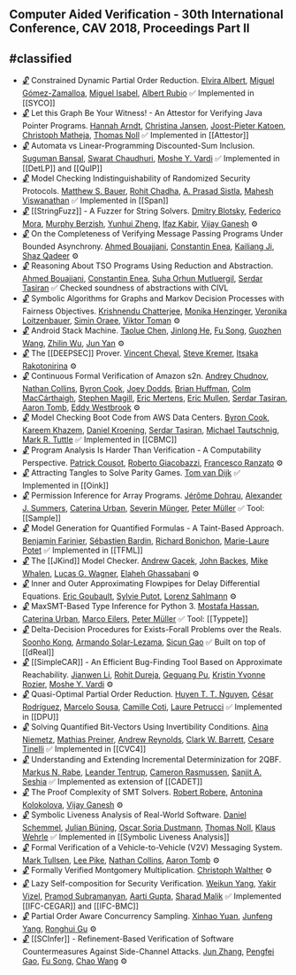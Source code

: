 ## Computer Aided Verification - 30th International Conference, CAV 2018, Proceedings Part II
#classified
---
-	[🔓](https://doi.org/10.1007/978-3-319-96142-2_24) Constrained Dynamic Partial Order Reduction.
	[Elvira Albert](https://dblp.org/pid/a/ElviraAlbert.html), [Miguel Gómez-Zamalloa](https://dblp.org/pid/26/669.html), [Miguel Isabel](https://dblp.org/pid/177/0262.html), [Albert Rubio](https://dblp.org/pid/29/6684.html)
	✅ Implemented in [[SYCO]]
-	[🔓](https://doi.org/10.1007/978-3-319-96142-2_1) Let this Graph Be Your Witness! - An Attestor for Verifying Java Pointer Programs.
	[Hannah Arndt](https://dblp.org/pid/200/7994.html), [Christina Jansen](https://dblp.org/pid/75/9687.html), [Joost-Pieter Katoen](https://dblp.org/pid/k/JoostPieterKatoen.html), [Christoph Matheja](https://dblp.org/pid/172/5070.html), [Thomas Noll](https://dblp.org/pid/31/248-1.html)
	✅ Implemented in [[Attestor]]
-	[🔓](https://doi.org/10.1007/978-3-319-96142-2_9) Automata vs Linear-Programming Discounted-Sum Inclusion.
	[Suguman Bansal](https://dblp.org/pid/217/4777.html), [Swarat Chaudhuri](https://dblp.org/pid/37/6100.html), [Moshe Y. Vardi](https://dblp.org/pid/v/MosheYVardi.html)
	✅ Implemented in [[DetLP]] and [[QuIP]]
-	[🔓](https://doi.org/10.1007/978-3-319-96142-2_10) Model Checking Indistinguishability of Randomized Security Protocols.
	[Matthew S. Bauer](https://dblp.org/pid/46/8261.html), [Rohit Chadha](https://dblp.org/pid/c/RohitChadha.html), [A. Prasad Sistla](https://dblp.org/pid/s/APrasadSistla.html), [Mahesh Viswanathan](https://dblp.org/pid/23/2759-1.html)
	✅ Implemented in [[Span]]
-	[🔓](https://doi.org/10.1007/978-3-319-96142-2_6) [[StringFuzz]] - A Fuzzer for String Solvers.
	[Dmitry Blotsky](https://dblp.org/pid/223/5185.html), [Federico Mora](https://dblp.org/pid/82/5093.html), [Murphy Berzish](https://dblp.org/pid/180/5429.html), [Yunhui Zheng](https://dblp.org/pid/47/702.html), [Ifaz Kabir](https://dblp.org/pid/202/2276.html), [Vijay Ganesh](https://dblp.org/pid/g/VijayGanesh.html)
	⚙️
-	[🔓](https://doi.org/10.1007/978-3-319-96142-2_23) On the Completeness of Verifying Message Passing Programs Under Bounded Asynchrony.
	[Ahmed Bouajjani](https://dblp.org/pid/b/AhmedBouajjani.html), [Constantin Enea](https://dblp.org/pid/72/2839.html), [Kailiang Ji](https://dblp.org/pid/166/0923.html), [Shaz Qadeer](https://dblp.org/pid/q/ShazQadeer.html)
	⚙️
-	[🔓](https://doi.org/10.1007/978-3-319-96142-2_21) Reasoning About TSO Programs Using Reduction and Abstraction.
	[Ahmed Bouajjani](https://dblp.org/pid/b/AhmedBouajjani.html), [Constantin Enea](https://dblp.org/pid/72/2839.html), [Suha Orhun Mutluergil](https://dblp.org/pid/170/4198.html), [Serdar Tasiran](https://dblp.org/pid/88/1444.html)
	✅ Checked soundness of abstractions with CIVL
-	[🔓](https://doi.org/10.1007/978-3-319-96142-2_13) Symbolic Algorithms for Graphs and Markov Decision Processes with Fairness Objectives.
	[Krishnendu Chatterjee](https://dblp.org/pid/92/5602.html), [Monika Henzinger](https://dblp.org/pid/h/MonikaRauchHenzinger.html), [Veronika Loitzenbauer](https://dblp.org/pid/132/9047.html), [Simin Oraee](https://dblp.org/pid/218/5331.html), [Viktor Toman](https://dblp.org/pid/215/3408.html)
	⚙️
-	[🔓](https://doi.org/10.1007/978-3-319-96142-2_29) Android Stack Machine.
	[Taolue Chen](https://dblp.org/pid/28/4743.html), [Jinlong He](https://dblp.org/pid/204/0042.html), [Fu Song](https://dblp.org/pid/09/10016.html), [Guozhen Wang](https://dblp.org/pid/223/5357.html), [Zhilin Wu](https://dblp.org/pid/71/3710.html), [Jun Yan](https://dblp.org/pid/89/5901.html)
	⚙️
-	[🔓](https://doi.org/10.1007/978-3-319-96142-2_4) The [[DEEPSEC]] Prover.
	[Vincent Cheval](https://dblp.org/pid/62/8336.html), [Steve Kremer](https://dblp.org/pid/k/SteveKremer.html), [Itsaka Rakotonirina](https://dblp.org/pid/223/5215.html)
	⚙️
-	[🔓](https://doi.org/10.1007/978-3-319-96142-2_26) Continuous Formal Verification of Amazon s2n.
	[Andrey Chudnov](https://dblp.org/pid/94/3130.html), [Nathan Collins](https://dblp.org/pid/65/10809.html), [Byron Cook](https://dblp.org/pid/36/113.html), [Joey Dodds](https://dblp.org/pid/223/5187.html), [Brian Huffman](https://dblp.org/pid/69/3465.html), [Colm MacCárthaigh](https://dblp.org/pid/223/4997.html), [Stephen Magill](https://dblp.org/pid/30/5360.html), [Eric Mertens](https://dblp.org/pid/143/2709.html), [Eric Mullen](https://dblp.org/pid/19/9842.html), [Serdar Tasiran](https://dblp.org/pid/88/1444.html), [Aaron Tomb](https://dblp.org/pid/91/466.html), [Eddy Westbrook](https://dblp.org/pid/223/5374.html)
	⚙️
-	[🔓](https://doi.org/10.1007/978-3-319-96142-2_28) Model Checking Boot Code from AWS Data Centers.
	[Byron Cook](https://dblp.org/pid/36/113.html), [Kareem Khazem](https://dblp.org/pid/178/2891.html), [Daniel Kroening](https://dblp.org/pid/k/DanielKroening.html), [Serdar Tasiran](https://dblp.org/pid/88/1444.html), [Michael Tautschnig](https://dblp.org/pid/18/1323.html), [Mark R. Tuttle](https://dblp.org/pid/t/MarkRTuttle.html)
	✅ Implemented in [[CBMC]]
-	[🔓](https://doi.org/10.1007/978-3-319-96142-2_8) Program Analysis Is Harder Than Verification - A Computability Perspective.
	[Patrick Cousot](https://dblp.org/pid/c/PCousot.html), [Roberto Giacobazzi](https://dblp.org/pid/g/RobertoGiacobazzi.html), [Francesco Ranzato](https://dblp.org/pid/r/FRanzato.html)
	⚙️
-	[🔓](https://doi.org/10.1007/978-3-319-96142-2_14) Attracting Tangles to Solve Parity Games.
	[Tom van Dijk](https://dblp.org/pid/126/8210.html)
	✅ Implemented in [[Oink]]
-	[🔓](https://doi.org/10.1007/978-3-319-96142-2_7) Permission Inference for Array Programs.
	[Jérôme Dohrau](https://dblp.org/pid/156/9072.html), [Alexander J. Summers](https://dblp.org/pid/76/5160.html), [Caterina Urban](https://dblp.org/pid/130/9842.html), [Severin Münger](https://dblp.org/pid/218/5563.html), [Peter Müller](https://dblp.org/pid/m/PMuller1.html)
	✅ Tool: [[Sample]]
-	[🔓](https://doi.org/10.1007/978-3-319-96142-2_19) Model Generation for Quantified Formulas - A Taint-Based Approach.
	[Benjamin Farinier](https://dblp.org/pid/215/4462.html), [Sébastien Bardin](https://dblp.org/pid/b/SebastienBardin.html), [Richard Bonichon](https://dblp.org/pid/75/3724.html), [Marie-Laure Potet](https://dblp.org/pid/37/5694.html)
	✅ Implemented in [[TFML]]
-	[🔓](https://doi.org/10.1007/978-3-319-96142-2_3) The [[JKind]] Model Checker.
	[Andrew Gacek](https://dblp.org/pid/84/6151.html), [John Backes](https://dblp.org/pid/97/8857.html), [Mike Whalen](https://dblp.org/pid/70/5189.html), [Lucas G. Wagner](https://dblp.org/pid/94/7566.html), [Elaheh Ghassabani](https://dblp.org/pid/172/4689.html)
	⚙️
-	[🔓](https://doi.org/10.1007/978-3-319-96142-2_31) Inner and Outer Approximating Flowpipes for Delay Differential Equations.
	[Eric Goubault](https://dblp.org/pid/90/1132.html), [Sylvie Putot](https://dblp.org/pid/61/1269.html), [Lorenz Sahlmann](https://dblp.org/pid/223/5310.html)
	⚙️
-	[🔓](https://doi.org/10.1007/978-3-319-96142-2_2) MaxSMT-Based Type Inference for Python 3.
	[Mostafa Hassan](https://dblp.org/pid/223/5094.html), [Caterina Urban](https://dblp.org/pid/130/9842.html), [Marco Eilers](https://dblp.org/pid/217/4745.html), [Peter Müller](https://dblp.org/pid/m/PMuller1.html)
	✅ Tool: [[Typpete]]
-	[🔓](https://doi.org/10.1007/978-3-319-96142-2_15) Delta-Decision Procedures for Exists-Forall Problems over the Reals.
	[Soonho Kong](https://dblp.org/pid/43/7541.html), [Armando Solar-Lezama](https://dblp.org/pid/95/6919.html), [Sicun Gao](https://dblp.org/pid/22/8296.html)
	✅ Built on top of [[dReal]]
-	[🔓](https://doi.org/10.1007/978-3-319-96142-2_5) [[SimpleCAR]] - An Efficient Bug-Finding Tool Based on Approximate Reachability.
	[Jianwen Li](https://dblp.org/pid/21/8669.html), [Rohit Dureja](https://dblp.org/pid/208/7416.html), [Geguang Pu](https://dblp.org/pid/33/1678.html), [Kristin Yvonne Rozier](https://dblp.org/pid/67/519.html), [Moshe Y. Vardi](https://dblp.org/pid/v/MosheYVardi.html)
	⚙️
-	[🔓](https://doi.org/10.1007/978-3-319-96142-2_22) Quasi-Optimal Partial Order Reduction.
	[Huyen T. T. Nguyen](https://dblp.org/pid/215/3598.html), [César Rodríguez](https://dblp.org/pid/74/9958.html), [Marcelo Sousa](https://dblp.org/pid/123/7772.html), [Camille Coti](https://dblp.org/pid/78/4708.html), [Laure Petrucci](https://dblp.org/pid/p/LaurePetrucci.html)
	✅ Implemented in [[DPU]]
-	[🔓](https://doi.org/10.1007/978-3-319-96142-2_16) Solving Quantified Bit-Vectors Using Invertibility Conditions.
	[Aina Niemetz](https://dblp.org/pid/115/4373.html), [Mathias Preiner](https://dblp.org/pid/115/4371.html), [Andrew Reynolds](https://dblp.org/pid/41/9861.html), [Clark W. Barrett](https://dblp.org/pid/b/ClarkWBarrett.html), [Cesare Tinelli](https://dblp.org/pid/37/4921.html)
	✅ Implemented in [[CVC4]]
-	[🔓](https://doi.org/10.1007/978-3-319-96142-2_17) Understanding and Extending Incremental Determinization for 2QBF.
	[Markus N. Rabe](https://dblp.org/pid/88/1112-2.html), [Leander Tentrup](https://dblp.org/pid/143/2715.html), [Cameron Rasmussen](https://dblp.org/pid/223/5057.html), [Sanjit A. Seshia](https://dblp.org/pid/s/SanjitASeshia.html)
	✅ Implemented as extension of [[CADET]]
-	[🔓](https://doi.org/10.1007/978-3-319-96142-2_18) The Proof Complexity of SMT Solvers.
	[Robert Robere](https://dblp.org/pid/122/2714.html), [Antonina Kolokolova](https://dblp.org/pid/91/5785.html), [Vijay Ganesh](https://dblp.org/pid/g/VijayGanesh.html)
	⚙️
-	[🔓](https://doi.org/10.1007/978-3-319-96142-2_27) Symbolic Liveness Analysis of Real-World Software.
	[Daniel Schemmel](https://dblp.org/pid/119/0975.html), [Julian Büning](https://dblp.org/pid/223/5126.html), [Oscar Soria Dustmann](https://dblp.org/pid/89/8919.html), [Thomas Noll](https://dblp.org/pid/31/248-1.html), [Klaus Wehrle](https://dblp.org/pid/w/KlausWehrle.html)
	✅ Implemented in [[Symbolic Liveness Analysis]]
-	[🔓](https://doi.org/10.1007/978-3-319-96142-2_25) Formal Verification of a Vehicle-to-Vehicle (V2V) Messaging System.
	[Mark Tullsen](https://dblp.org/pid/95/6125.html), [Lee Pike](https://dblp.org/pid/p/LeePike.html), [Nathan Collins](https://dblp.org/pid/65/10809.html), [Aaron Tomb](https://dblp.org/pid/91/466.html)
	⚙️
-	[🔓](https://doi.org/10.1007/978-3-319-96142-2_30) Formally Verified Montgomery Multiplication.
	[Christoph Walther](https://dblp.org/pid/w/ChristophWalther.html)
	⚙️
-	[🔓](https://doi.org/10.1007/978-3-319-96142-2_11) Lazy Self-composition for Security Verification.
	[Weikun Yang](https://dblp.org/pid/167/0229.html), [Yakir Vizel](https://dblp.org/pid/86/2578.html), [Pramod Subramanyan](https://dblp.org/pid/27/8110.html), [Aarti Gupta](https://dblp.org/pid/18/2229.html), [Sharad Malik](https://dblp.org/pid/79/6934.html)
	✅ Implemented [[IFC-CEGAR]] and [[IFC-BMC]]
-	[🔓](https://doi.org/10.1007/978-3-319-96142-2_20) Partial Order Aware Concurrency Sampling.
	[Xinhao Yuan](https://dblp.org/pid/70/10355.html), [Junfeng Yang](https://dblp.org/pid/71/3724.html), [Ronghui Gu](https://dblp.org/pid/155/8148.html)
	⚙️
-	[🔓](https://doi.org/10.1007/978-3-319-96142-2_12) [[SCInfer]] - Refinement-Based Verification of Software Countermeasures Against Side-Channel Attacks.
	[Jun Zhang](https://dblp.org/pid/29/4190.html), [Pengfei Gao](https://dblp.org/pid/147/0949.html), [Fu Song](https://dblp.org/pid/09/10016.html), [Chao Wang](https://dblp.org/pid/w/ChaoWang.html)
	⚙️
